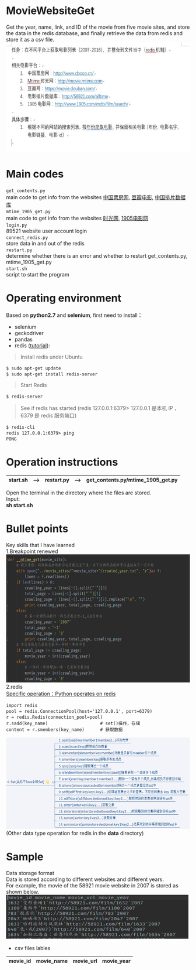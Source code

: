 # MovieWebsiteGet
Get the year, name, link, and ID of the movie from five movie sites, and store the data in the redis database, and finally retrieve the data from redis and store it as a csv file.<br>
<img src="https://github.com/C-YC/MovieWebsiteGet/blob/master/data/360347164.jpg" width="600" height="300"/>
# Main codes
`get_contents.py`<br>
main code to get info from the websites 
[中国票房网](http://www.cbooo.cn/movies),
[豆瓣电影](https://movie.douban.com/),
[中国排片数据库](http://58921.com/alltime)<br>
`mtime_1905_get.py`<br>
main code to get info from the websites 
[时光网](http://movie.mtime.com/movie/search/section/#),
[1905电影网](http://www.1905.com/mdb/film/search/)<br>
`login.py`<br>
89521 website user account login<br>
`connect_redis.py`<br>
store data in and out of the redis<br>
`restart.py`<br>
determine whether there is an error and whether to restart get_contents.py, mtime_1905_get.py<br>
`start.sh` <br>
script to start the program <br>
# Operating environment
Based on **python2.7** and **selenium**, first need to install：<br>
* selenium
* geckodriver
* pandas
* redis
([tutorial](http://www.runoob.com/redis/redis-tutorial.html)):<br>
> Install redis under Ubuntu <br>
```
$ sudo apt-get update
$ sudo apt-get install redis-server
```
> Start Redis <br>
```
$ redis-server
```
> See if redis has started (redis 127.0.0.1:6379> 127.0.0.1 是本机 IP ，6379 是 redis 服务端口)
```
$ redis-cli
redis 127.0.0.1:6379> ping
PONG
```
# Operation instructions
|start.sh|—>|restart.py|—>|get_contents.py/mtime_1905_get.py|
|:---|:---|:---|:---|:---|

Open the terminal in the directory where the files are stored.<br>
Input:<br>
**sh start.sh**
# Bullet points
Key skills that I have learned <br>
1.Breakpoint renewed <br>
<img src="https://github.com/C-YC/MovieWebsiteGet/blob/master/data/%E6%96%AD%E7%82%B9%E9%87%8D%E7%BB%AD.png" width="600" height="350"/> <br>
2.redis <br>
[Specific operation：Python operates on redis](https://www.cnblogs.com/melonjiang/p/5342505.html)
```
import redis
pool = redis.ConnectionPool(host='127.0.0.1', port=6379)
r = redis.Redis(connection_pool=pool)
r.sadd(key_name)                    # set()操作，存储
content = r.smembers(key_name)      # 获取数据
```
<img src="https://github.com/C-YC/MovieWebsiteGet/blob/master/data/redis_set.png" width="600" height="250"/> <br>
(Other data type operation for redis in the **data** directory)
# Sample
Data storage format <br>
Data is stored according to different websites and different years. <br>
For example, the movie of the 58921 movie website in 2007 is stored as shown below. <br>
<img src="https://github.com/C-YC/MovieWebsiteGet/blob/master/data/58921%E7%BD%91%E7%AB%99.png" width="500" height="120"/> <br>
* csv files lables <br>

|movie_id|movie_name|movie_url|movie_year|
|:---|:---|:---|:---|
